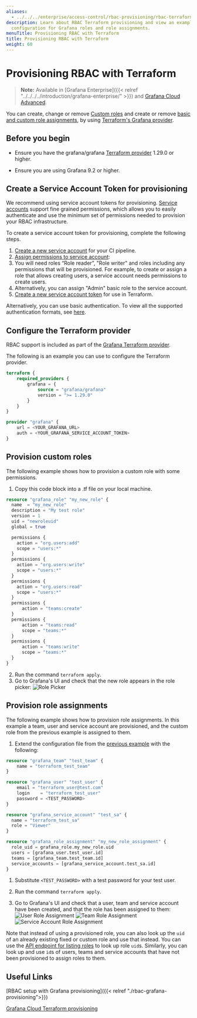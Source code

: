 ```yaml
---
aliases:
  - ../../../enterprise/access-control/rbac-provisioning/rbac-terraform-provisioning/
description: Learn about RBAC Terraform provisioning and view an example of provisioning
  configuration for Grafana roles and role assignments.
menuTitle: Provisioning RBAC with Terraform
title: Provisioning RBAC with Terraform
weight: 60
---
```


# Provisioning RBAC with Terraform

> **Note:** Available in [Grafana Enterprise]({{< relref "../../../../introduction/grafana-enterprise/" >}}) and [Grafana Cloud Advanced](/docs/grafana-cloud).

You can create, change or remove [Custom roles](https://registry.terraform.io/providers/grafana/grafana/latest/docs/resources/role) and create or remove [basic and custom role assignments](https://registry.terraform.io/providers/grafana/grafana/latest/docs/resources/role_assignment), by using [Terraform's Grafana provider](https://registry.terraform.io/providers/grafana/grafana/latest/docs).

## Before you begin

- Ensure you have the grafana/grafana [Terraform provider](https://registry.terraform.io/providers/grafana/grafana/) 1.29.0 or higher.

- Ensure you are using Grafana 9.2 or higher.

## Create a Service Account Token for provisioning

We recommend using service account tokens for provisioning. [Service accounts](https://grafana.com/docs/grafana/latest/administration/service-accounts/) support fine grained permissions, which allows you to easily authenticate and use the minimum set of permissions needed to provision your RBAC infrastructure.

To create a service account token for provisioning, complete the following steps.

1. [Create a new service account](https://grafana.com/docs/grafana/latest/administration/service-accounts/#create-a-service-account-in-grafana) for your CI pipeline.
1. [Assign permissions to service account](https://grafana.com/docs/grafana/latest/administration/service-accounts/#assign-roles-to-a-service-account-in-grafana):
1. You will need roles “Role reader”, "Role writer" and roles including any permissions that will be provisioned. For example, to create or assign a role that allows creating users, a service account needs permissions to create users.
1. Alternatively, you can assign "Admin" basic role to the service account.
1. [Create a new service account token](https://grafana.com/docs/grafana/latest/administration/service-accounts/#to-add-a-token-to-a-service-account) for use in Terraform.

Alternatively, you can use basic authentication. To view all the supported authentication formats, see [here](https://registry.terraform.io/providers/grafana/grafana/latest/docs#authentication).

## Configure the Terraform provider

RBAC support is included as part of the [Grafana Terraform provider](https://registry.terraform.io/providers/grafana/grafana/latest/docs).

The following is an example you can use to configure the Terraform provider.

```terraform
terraform {
    required_providers {
        grafana = {
            source = "grafana/grafana"
            version = ">= 1.29.0"
        }
    }
}

provider "grafana" {
    url = <YOUR_GRAFANA_URL>
    auth = <YOUR_GRAFANA_SERVICE_ACCOUNT_TOKEN>
}
```

## Provision custom roles

The following example shows how to provision a custom role with some permissions.

1. Copy this code block into a .tf file on your local machine.

```terraform
resource "grafana_role" "my_new_role" {
  name  = "my_new_role"
  description = "My test role"
  version = 1
  uid = "newroleuid"
  global = true

  permissions {
    action = "org.users:add"
    scope = "users:*"
  }
  permissions {
    action = "org.users:write"
    scope = "users:*"
  }
  permissions {
    action = "org.users:read"
    scope = "users:*"
  }
  permissions {
	  action = "teams:create"
  }
  permissions {
	  action = "teams:read"
	  scope = "teams:*"
  }
  permissions {
	  action = "teams:write"
	  scope = "teams:*"
  }
}
```

2. Run the command `terraform apply`.
3. Go to Grafana's UI and check that the new role appears in the role picker:
   ![Role Picker](/static/img/docs/enterprise/tf_custom_role.png)

## Provision role assignments

The following example shows how to provision role assignments.
In this example a team, user and service account are provisioned, and the custom role from the previous example is assigned to them.

1. Extend the configuration file from the [previous example]({{##}}) with the following:

```terraform
resource "grafana_team" "test_team" {
	name = "terraform_test_team"
}

resource "grafana_user" "test_user" {
	email = "terraform_user@test.com"
	login    = "terraform_test_user"
	password = <TEST_PASSWORD>
}

resource "grafana_service_account" "test_sa" {
  name = "terraform_test_sa"
  role = "Viewer"
}

resource "grafana_role_assignment" "my_new_role_assignment" {
  role_uid = grafana_role.my_new_role.uid
  users = [grafana_user.test_user.id]
  teams = [grafana_team.test_team.id]
  service_accounts = [grafana_service_account.test_sa.id]
}
```

1. Substitute `<TEST_PASSWORD>` with a test password for your test user.

1. Run the command `terraform apply`.

1. Go to Grafana's UI and check that a user, team and service account have been created, and that the role has been assigned to them:
   ![User Role Assignment](/static/img/docs/enterprise/tf_user_role_assignment.png)
   ![Team Role Assignment](/static/img/docs/enterprise/tf_team_role_assignment.png)
   ![Service Account Role Assignment](/static/img/docs/enterprise/tf_service_account_role_assignment.png)

Note that instead of using a provisioned role, you can also look up the `uid` of an already existing fixed or custom role and use that instead.
You can use the [API endpoint for listing roles](https://grafana.com/docs/grafana/latest/developers/http_api/access_control/#create-and-manage-custom-roles) to look up role `uid`s.
Similarly, you can look up and use `id`s of users, teams and service accounts that have not been provisioned to assign roles to them.

## Useful Links

[RBAC setup with Grafana provisioning]({{< relref "./rbac-grafana-provisioning">}})

[Grafana Cloud Terraform provisioning](/docs/grafana-cloud/infrastructure-as-code/terraform/)
